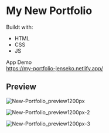 # My New Portfolio

Buildt with:
<ul>
  <li>HTML</li>
  <li>CSS</li>
  <li>JS</li>
</ul>

App Demo <br>
https://my-portfolio-jenseko.netlify.app/

## Preview

![New-Portfolio_preview1200px](https://github.com/Jenseko/portfolio-new/assets/123948185/542ec98e-8cdf-4ae1-aa8c-2bd1bbb1283e)


![New-Portfolio_preview1200px-2](https://github.com/Jenseko/portfolio-new/assets/123948185/04d2c130-d5e5-4845-aac0-7010d53b9ec2)


![New-Portfolio_preview1200px-3](https://github.com/Jenseko/portfolio-new/assets/123948185/27fc3ef3-1de5-497b-844e-6755b5bca63a)
